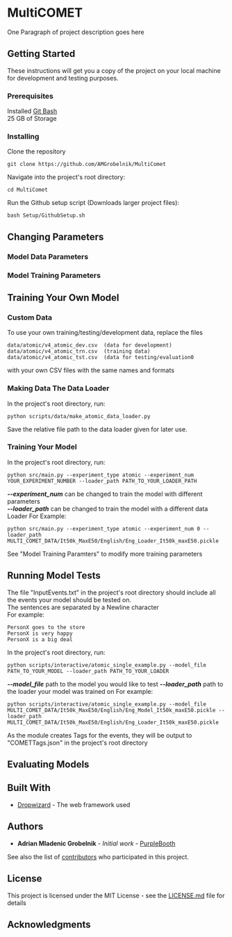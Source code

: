 # MultiCOMET

One Paragraph of project description goes here

## Getting Started

These instructions will get you a copy of the project on your local machine for development and testing purposes. 

### Prerequisites

Installed [Git Bash](https://git-scm.com/downloads)  
25 GB of Storage

### Installing

Clone the repository
```
git clone https://github.com/AMGrobelnik/MultiComet
```
Navigate into the project's root directory:
```
cd MultiComet
```
Run the Github setup script (Downloads larger project files):
```
bash Setup/GithubSetup.sh
```
## Changing Parameters
### Model Data Parameters
### Model Training Parameters
## Training Your Own Model  
### Custom Data  
To use your own training/testing/development data, replace the files
```
data/atomic/v4_atomic_dev.csv  (data for development)
data/atomic/v4_atomic_trn.csv  (training data)
data/atomic/v4_atomic_tst.csv  (data for testing/evaluation0
```
with your own CSV files with the same names and formats

### Making Data The Data Loader  
In the project's root directory, run:
```
python scripts/data/make_atomic_data_loader.py
```
Save the relative file path to the data loader given for later use.

### Training Your Model  
In the project's root directory, run:
```
python src/main.py --experiment_type atomic --experiment_num YOUR_EXPERIMENT_NUMBER --loader_path PATH_TO_YOUR_LOADER_PATH
```
***--experiment_num*** can be changed to train the model with different parameters  
***--loader_path*** can be changed to train the model with a different data Loader
For Example:
```
python src/main.py --experiment_type atomic --experiment_num 0 --loader_path MULTI_COMET_DATA/It50k_MaxE50/English/Eng_Loader_It50k_maxE50.pickle
```
See "Model Training Paramters" to modify more training parameters

## Running Model Tests
The file "InputEvents.txt" in the project's root directory should include all the events your model should be tested on.  
The sentences are separated by a Newline character  
For example:
```
PersonX goes to the store
PersonX is very happy 
PersonX is a big deal
```
In the project's root directory, run:
```
python scripts/interactive/atomic_single_example.py --model_file PATH_TO_YOUR_MODEL --loader_path PATH_TO_YOUR_LOADER
```
***--model_file*** path to the model you would like to test
***--loader_path*** path to the loader your model was trained on
For example:
```
python scripts/interactive/atomic_single_example.py --model_file MULTI_COMET_DATA/It50k_MaxE50/English/Eng_Model_It50k_maxE50.pickle --loader_path MULTI_COMET_DATA/It50k_MaxE50/English/Eng_Loader_It50k_maxE50.pickle
```
As the module creates Tags for the events, they will be output to "COMETTags.json" in the project's root directory
## Evaluating Models

## Built With

* [Dropwizard](http://www.dropwizard.io/1.0.2/docs/) - The web framework used

## Authors

* **Adrian Mladenic Grobelnik** - *Initial work* - [PurpleBooth](https://github.com/PurpleBooth)

See also the list of [contributors](https://github.com/your/project/contributors) who participated in this project.

## License

This project is licensed under the MIT License - see the [LICENSE.md](LICENSE.md) file for details

## Acknowledgments
